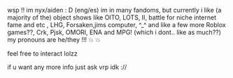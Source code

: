 wsp !! im nyx/aiden : D (eng/es)
im in many fandoms, but currently i like (a majority of the) object shows like OITO, LOTS, II, battle for niche internet fame and etc , LHG, Forsaken,jims computer, ^_^ and like a few more Roblox games??, Crk, Pjsk, OMORI, ENA and MPG! (which i dont.. like as much??)
my pronouns are he/they !!! 💥 💥

feel free to interact lolzz

if u want any more info just ask vrp idk ://
